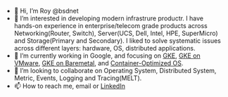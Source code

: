 - 👋 Hi, I’m Roy @bsdnet
- 👀 I’m interested in developing modern infrastrure productr. I have hands-on experience in enterprise/telecom grade products across Networking(Router, Switch), Server(UCS, Dell, Intel, HPE, SuperMicro) and  Storage(Primary and Secondary). I liked to solve systematic issues across different layers: hardware, OS, distributed applications. 
- 🌱 I’m currently working in Google, and focusing on [GKE](https://cloud.google.com/kubernetes-engine?hl=en), [GKE on VMware](https://cloud.google.com/anthos/clusters/docs/on-prem/latest), [GKE on Baremetal](https://cloud.google.com/anthos/clusters/docs/bare-metal/latest), and [Container-Optimized OS](https://cloud.google.com/container-optimized-os/docs).
- 💞️ I’m looking to collaborate on Operating System, Distributed System, Metric, Events, Logging and Tracing(MELT).
- 📫 How to reach me, email or [LinkedIn](https://www.linkedin.com/in/bsdnet/)

<!---
bsdnet/bsdnet is a ✨ special ✨ repository because its `README.md` (this file) appears on your GitHub profile.
You can click the Preview link to take a look at your changes.
--->
